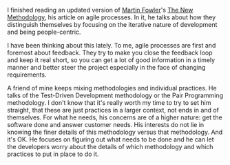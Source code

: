 I finished reading an updated version of [Martin Fowler](MartinFowler.html)'s
[The New Methodology](https://martinfowler.com/articles/newMethodology.html),
his article on agile processes.  In it, he talks about how they distinguish
themselves by focusing on the iterative nature of development and being
people-centric.

I have been thinking about this lately.  To me, agile processes are first
and foremost about feedback.  They try to make you close the feedback loop and
keep it real short, so you can get a lot of good information in a timely manner
and better steer the project especially in the face of changing
requirements.

A friend of mine keeps mixing methodologies and individual practices.  He
talks of the Test-Driven Development methodology or the Pair Programming
methodology.  I don't know that it's really worth my time to try to set him
straight, that these are just practices in a larger context, not ends in and of
themselves.  For what he needs, his concerns are of a higher nature: get the
software done and answer customer needs.  His interests do not lie in knowing
the finer details of this methodology versus that methodology.  And it's OK.
He focuses on figuring out what needs to be done and he can let the developers
worry about the details of which methodology and which practices to put in
place to do it.
